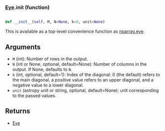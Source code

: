 ### [Eye](Eye.md).__init__ (function)


```py

def __init__(self, M, N=None, k=0, unit=None)

```



This is available as a top-level convenience function as [nparray.eye](nparray.eye.md).

Arguments
------------
* `M` (int): Number of rows in the output.
* `N` (int or None, optional, default=None): Number of columns in the output.
    If None, defaults to `N`.
* `k` (int, optional, default=1): Index of the diagonal: 0 (the default)
    refers to the main diagonal, a positive value refers to an upper
    diagonal, and a negative value to a lower diagonal.
* `unit` (astropy unit or string, optional, default=None): unit
  corresponding to the passed values.

Returns
-----------
* [Eye](Eye.md)

